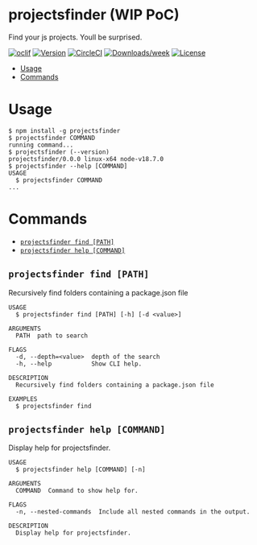 projectsfinder (WIP PoC)
=================

Find your js projects. Youll be surprised.

[![oclif](https://img.shields.io/badge/cli-oclif-brightgreen.svg)](https://oclif.io)
[![Version](https://img.shields.io/npm/v/oclif-hello-world.svg)](https://npmjs.org/package/oclif-hello-world)
[![CircleCI](https://circleci.com/gh/oclif/hello-world/tree/main.svg?style=shield)](https://circleci.com/gh/oclif/hello-world/tree/main)
[![Downloads/week](https://img.shields.io/npm/dw/oclif-hello-world.svg)](https://npmjs.org/package/oclif-hello-world)
[![License](https://img.shields.io/npm/l/oclif-hello-world.svg)](https://github.com/oclif/hello-world/blob/main/package.json)

<!-- toc -->
* [Usage](#usage)
* [Commands](#commands)
<!-- tocstop -->
# Usage
<!-- usage -->
```sh-session
$ npm install -g projectsfinder
$ projectsfinder COMMAND
running command...
$ projectsfinder (--version)
projectsfinder/0.0.0 linux-x64 node-v18.7.0
$ projectsfinder --help [COMMAND]
USAGE
  $ projectsfinder COMMAND
...
```
<!-- usagestop -->
# Commands
<!-- commands -->
* [`projectsfinder find [PATH]`](#projectsfinder-find-path)
* [`projectsfinder help [COMMAND]`](#projectsfinder-help-command)
## `projectsfinder find [PATH]`

Recursively find folders containing a package.json file

```
USAGE
  $ projectsfinder find [PATH] [-h] [-d <value>]

ARGUMENTS
  PATH  path to search

FLAGS
  -d, --depth=<value>  depth of the search
  -h, --help           Show CLI help.

DESCRIPTION
  Recursively find folders containing a package.json file

EXAMPLES
  $ projectsfinder find
```



## `projectsfinder help [COMMAND]`

Display help for projectsfinder.

```
USAGE
  $ projectsfinder help [COMMAND] [-n]

ARGUMENTS
  COMMAND  Command to show help for.

FLAGS
  -n, --nested-commands  Include all nested commands in the output.

DESCRIPTION
  Display help for projectsfinder.
```


